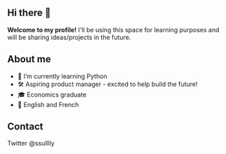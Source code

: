 ## Hi there 👋
**Welcome to my profile!** I'll be using this space for learning purposes and will be sharing ideas/projects in the future.

## About me
- 🌱 I’m currently learning Python
- 🛠 Aspiring product manager - excited to help build the future!
- 🎓 Economics graduate
- 💬 English and French

## Contact
Twitter @ssulllly
